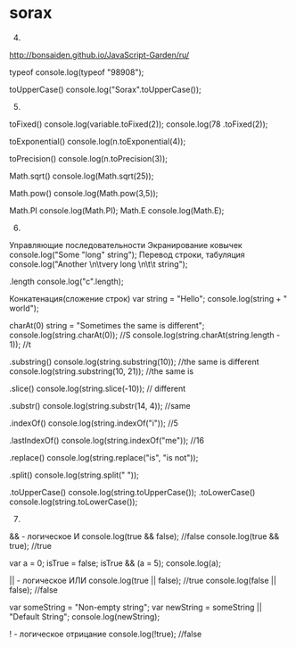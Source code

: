 # sorax

04.
http://bonsaiden.github.io/JavaScript-Garden/ru/

typeof
console.log(typeof "98908");

toUpperCase()
console.log("Sorax".toUpperCase());

05.
toFixed()
console.log(variable.toFixed(2));
console.log(78 .toFixed(2));

toExponential()
console.log(n.toExponential(4));

toPrecision()
console.log(n.toPrecision(3));

Math.sqrt()
console.log(Math.sqrt(25));

Math.pow()
console.log(Math.pow(3,5));

Math.PI
console.log(Math.PI);
Math.E
console.log(Math.E);

06.
Управляющие последовательности
Экранирование ковычек
console.log("Some \"long\" string");
Перевод строки, табуляция
console.log("Another \n\tvery long \n\t\t string");

.length
console.log("c".length);

Конкатенация(сложение строк)
var string = "Hello";
console.log(string + " world");

charAt(0)
string = "Sometimes the same is different";
console.log(string.charAt(0)); //S
console.log(string.charAt(string.length - 1)); //t

.substring()
console.log(string.substring(10)); //the same is different
console.log(string.substring(10, 21)); //the same is

.slice()
console.log(string.slice(-10)); // different

.substr()
console.log(string.substr(14, 4)); //same

.indexOf()
console.log(string.indexOf("i")); //5

.lastIndexOf()
console.log(string.indexOf("me")); //16

.replace()
console.log(string.replace("is", "is not"));

.split()
console.log(string.split(" "));

.toUpperCase()
console.log(string.toUpperCase());
.toLowerCase()
console.log(string.toLowerCase());

07.
&& - логическое И
console.log(true && false); //false
console.log(true && true); //true

var a = 0;
isTrue = false;
isTrue && (a = 5);
console.log(a);

|| - логическое ИЛИ
console.log(true || false); //true
console.log(false || false); //false

var someString = "Non-empty string";
var newString = someString || "Default String";
console.log(newString);

! - логическое отрицание
console.log(!true); //false
